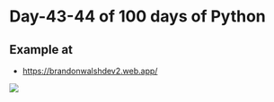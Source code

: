 # Day-43-44 of 100 days of Python

## Example at

- https://brandonwalshdev2.web.app/

![](Example.gif)
